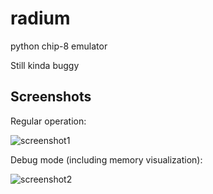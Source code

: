 # radium
python chip-8 emulator

Still kinda buggy

## Screenshots

Regular operation:

![screenshot1](http://i.imgur.com/yE9X4s0.png)

Debug mode (including memory visualization):

![screenshot2](http://i.imgur.com/SDRVD7x.png)
